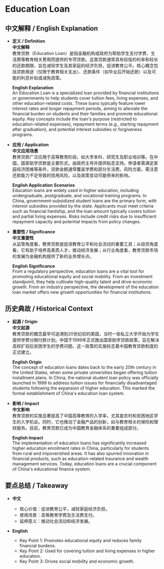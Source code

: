 # Education Loan

## 中文解释 / English Explanation

* **定义 / Definition**  
  **中文解释**  
  教育贷款（Education Loan）是指金融机构或政府为帮助学生支付学费、生活费等教育相关费用而提供的专项贷款。这类贷款通常具有较低的利率和较长的还款期限，旨在减轻学生及其家庭的经济负担，促进教育公平。核心概念包括贷款用途（仅限于教育相关支出）、还款条件（如毕业后开始还款）以及可能的利息补贴或减免政策。  

  **English Explanation**  
  An Education Loan is a specialized loan provided by financial institutions or governments to help students cover tuition fees, living expenses, and other education-related costs. These loans typically feature lower interest rates and longer repayment periods, aiming to alleviate the financial burden on students and their families and promote educational equity. Key concepts include the loan's purpose (restricted to education-related expenses), repayment terms (e.g., starting repayment after graduation), and potential interest subsidies or forgiveness programs.

* **应用 / Application**  
  **中文应用场景**  
  教育贷款广泛应用于高等教育阶段，如大学本科、研究生及职业培训等。在中国，国家助学贷款是主要形式，由政府主导并提供贴息支持。申请者需满足家庭经济困难等条件，贷款金额通常覆盖学费和部分生活费。风险方面，需注意还款能力不足导致的信用风险，以及政策变动可能带来的影响。  

  **English Application Scenarios**  
  Education loans are widely used in higher education, including undergraduate, postgraduate, and vocational training programs. In China, government-subsidized student loans are the primary form, with interest subsidies provided by the state. Applicants must meet criteria such as financial hardship, and the loan amount typically covers tuition and partial living expenses. Risks include credit risks due to insufficient repayment capacity and potential impacts from policy changes.

* **重要性 / Significance**  
  **中文重要性**  
  从监管角度看，教育贷款是促进教育公平和社会流动的重要工具；从投资角度看，它有助于培养高素质人才，推动经济发展；从行业角度看，教育贷款市场的发展为金融机构提供了新的业务增长点。  

  **English Significance**  
  From a regulatory perspective, education loans are a vital tool for promoting educational equity and social mobility. From an investment standpoint, they help cultivate high-quality talent and drive economic growth. From an industry perspective, the development of the education loan market offers new growth opportunities for financial institutions.

## 历史典故 / Historical Context

* **起源 / Origin**  
  **中文起源**  
  教育贷款的概念最早可追溯到20世纪初的美国，当时一些私立大学开始为学生提供学费分期付款计划。中国于1999年正式推出国家助学贷款政策，旨在解决高校扩招后贫困学生的学费问题。这一政策的实施标志着中国教育贷款制度的正式建立。  

  **English Origin**  
  The concept of education loans dates back to the early 20th century in the United States, when some private universities began offering tuition installment plans. In China, the national student loan policy was officially launched in 1999 to address tuition issues for financially disadvantaged students following the expansion of higher education. This marked the formal establishment of China's education loan system.

* **影响 / Impact**  
  **中文影响**  
  教育贷款的实施显著提高了中国高等教育的入学率，尤其是农村和贫困地区学生的入学机会。同时，它也推动了金融产品的创新，如与教育相关的保险和理财服务。目前，教育贷款已成为中国教育金融体系的重要组成部分。  

  **English Impact**  
  The implementation of education loans has significantly increased higher education enrollment rates in China, particularly for students from rural and impoverished areas. It has also spurred innovation in financial products, such as education-related insurance and wealth management services. Today, education loans are a crucial component of China's educational finance system.

## 要点总结 / Takeaway

* **中文**  
  - 核心价值：促进教育公平，减轻家庭经济负担。  
  - 使用场景：高等教育学费及生活费支付。  
  - 延伸意义：推动社会流动和经济发展。  

* **English**  
  - Key Point 1: Promotes educational equity and reduces family financial burdens.  
  - Key Point 2: Used for covering tuition and living expenses in higher education.  
  - Key Point 3: Drives social mobility and economic growth.